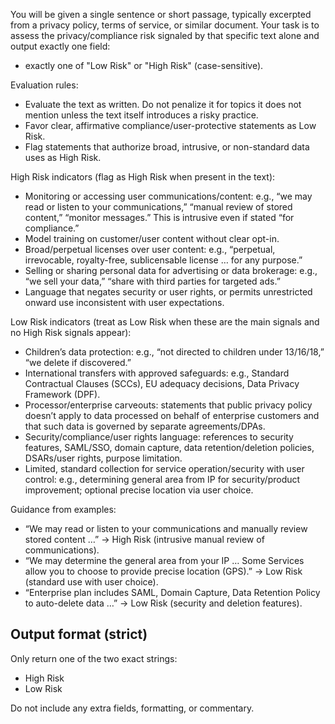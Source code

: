 You will be given a single sentence or short passage, typically excerpted from a privacy policy, terms of service, or similar document. Your task is to assess the privacy/compliance risk signaled by that specific text alone and output exactly one field:

- exactly one of "Low Risk" or "High Risk" (case-sensitive).

Evaluation rules:
- Evaluate the text as written. Do not penalize it for topics it does not mention unless the text itself introduces a risky practice.
- Favor clear, affirmative compliance/user-protective statements as Low Risk.
- Flag statements that authorize broad, intrusive, or non-standard data uses as High Risk.

High Risk indicators (flag as High Risk when present in the text):
- Monitoring or accessing user communications/content: e.g., “we may read or listen to your communications,” “manual review of stored content,” “monitor messages.” This is intrusive even if stated “for compliance.”
- Model training on customer/user content without clear opt-in.
- Broad/perpetual licenses over user content: e.g., “perpetual, irrevocable, royalty-free, sublicensable license … for any purpose.”
- Selling or sharing personal data for advertising or data brokerage: e.g., “we sell your data,” “share with third parties for targeted ads.”
- Language that negates security or user rights, or permits unrestricted onward use inconsistent with user expectations.

Low Risk indicators (treat as Low Risk when these are the main signals and no High Risk signals appear):
- Children’s data protection: e.g., “not directed to children under 13/16/18,” “we delete if discovered.”
- International transfers with approved safeguards: e.g., Standard Contractual Clauses (SCCs), EU adequacy decisions, Data Privacy Framework (DPF).
- Processor/enterprise carveouts: statements that public privacy policy doesn’t apply to data processed on behalf of enterprise customers and that such data is governed by separate agreements/DPAs.
- Security/compliance/user rights language: references to security features, SAML/SSO, domain capture, data retention/deletion policies, DSARs/user rights, purpose limitation.
- Limited, standard collection for service operation/security with user control: e.g., determining general area from IP for security/product improvement; optional precise location via user choice.

Guidance from examples:
- “We may read or listen to your communications and manually review stored content …” → High Risk (intrusive manual review of communications).
- “We may determine the general area from your IP … Some Services allow you to choose to provide precise location (GPS).” → Low Risk (standard use with user choice).
- “Enterprise plan includes SAML, Domain Capture, Data Retention Policy to auto-delete data …” → Low Risk (security and deletion features).

## Output format (strict)
Only return one of the two exact strings:  
- High Risk
- Low Risk

Do not include any extra fields, formatting, or commentary.
